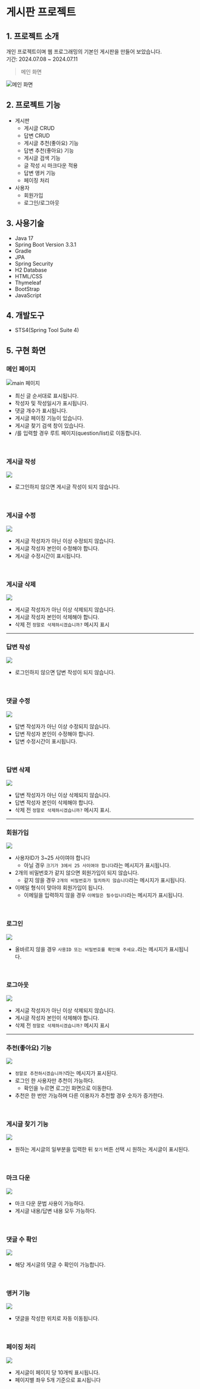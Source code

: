 # 게시판 프로젝트

## 1. 프로젝트 소개
개인 프로젝트이며 웹 프로그래밍의 기본인 게시판을 만들어 보았습니다.  
기간: 2024.07.08 ~ 2024.07.11
> 메인 화면

![메인 화면](images/main.png)

## 2. 프로젝트 기능
- 게시판
    - 게시글 CRUD
    - 답변 CRUD
    - 게시글 추천(좋아요) 기능
    - 답변 추천(좋아요) 기능
    - 게시글 검색 기능
    - 글 작성 시 마크다운 적용
    - 답변 앵커 기능
    - 페이징 처리
- 사용자
    - 회원가입
    - 로그인/로그아웃

## 3. 사용기술
- Java 17
- Spring Boot Version 3.3.1
- Gradle
- JPA
- Spring Security
- H2 Database
- HTML/CSS
- Thymeleaf
- BootStrap
- JavaScript

## 4. 개발도구
- STS4(Spring Tool Suite 4)

## 5. 구현 화면
### 메인 페이지
![main 페이지](images/main2.gif)
- 최신 글 순서대로 표시됩니다.
- 작성자 및 작성일시가 표시됩니다.
- 댓글 개수가 표시됩니다.
- 게시글 페이징 기능이 있습니다.
- 게시글 찾기 검색 창이 있습니다.
- /를 입력할 경우 루트 페이지(question/list)로 이동합니다.

<br>

### 게시글 작성
![](images/question_create.gif)
- 로그인하지 않으면 게시글 작성이 되지 않습니다.

<br>

### 게시글 수정
![](images/question_update.gif)
- 게시글 작성자가 아닌 이상 수정되지 않습니다.
- 게시글 작성자 본인이 수정해야 합니다.
- 게시글 수정시간이 표시됩니다.

<br>

### 게시글 삭제
![](images/question_delete.gif)
- 게시글 작성자가 아닌 이상 삭제되지 않습니다.
- 게시글 작성자 본인이 삭제해야 합니다.
- 삭제 전 `정말로 삭제하시겠습니까?` 메시지 표시

<hr>

### 답변 작성
![](images/answer_create.gif)
- 로그인하지 않으면 답변 작성이 되지 않습니다.

<br>

### 댓글 수정
![](images/answer_update.gif)
- 답변 작성자가 아닌 이상 수정되지 않습니다.
- 답변 작성자 본인이 수정해야 합니다.
- 답변 수정시간이 표시됩니다.

<br>

### 답변 삭제
![](images/answer_delete.gif)
- 답변 작성자가 아닌 이상 삭제되지 않습니다.
- 답변 작성자 본인이 삭제해야 합니다.
- 삭제 전 `정말로 삭제하시겠습니까?` 메시지 표시.

<hr>

### 회원가입
![](images/join.gif)
- 사용자ID가 3~25 사이여야 합니다
    - 아닐 경우 `크기가 3에서 25 사이여야 합니다`라는 메시지가 표시됩니다.
- 2개의 비밀번호가 같지 않으면 회원가입이 되지 않습니다.
    - 같지 않을 경우 `2개의 비밀번호가 일치하지 않습니다`라는 메시지가 표시됩니다.
- 이메일 형식이 맞아야 회원가입이 됩니다.
    - 이메일을 입력하지 않을 경우 `이메일은 필수입니다`라는 메시지가 표시됩니다.

<br>

### 로그인
![](images/login.gif)
- 올바르지 않을 경우 `사용ID 또는 비밀번호를 확인해 주세요.`라는 메시지가 표시됩니다.

<br>

### 로그아웃
![](images/logout.gif)
- 게시글 작성자가 아닌 이상 삭제되지 않습니다.
- 게시글 작성자 본인이 삭제해야 합니다.
- 삭제 전 `정말로 삭제하시겠습니까?` 메시지 표시

<hr>

### 추천(좋아요) 기능 
![](images/good.gif)
- `정말로 추천하시겠습니까?`라는 메시지가 표시된다.
- 로그인 한 사용자만 추천이 가능하다.
    - 확인을 누르면 로그인 화면으로 이동한다.
- 추천은 한 번만 가능하며 다른 이용자가 추천할 경우 숫자가 증가한다.

<br>

### 게시글 찾기 기능
![](images/find.gif)
- 원하는 게시글의 일부분을 입력한 뒤 `찾기` 버튼 선택 시 원하는 게시글이 표시된다.

<br>

### 마크 다운
![](images/markdown.gif)
- 마크 다운 문법 사용이 가능하다.
- 게시글 내용/답변 내용 모두 가능하다.

<br>

### 댓글 수 확인
![](images/answer_check.gif)
- 해당 게시글의 댓글 수 확인이 가능합니다.

<br>

### 앵커 기능
![](images/point.gif)
- 댓글을 작성한 위치로 자동 이동됩니다.

<br>

### 페이징 처리
![](images/paging.gif)
- 게시글이 페이지 당 10개씩 표시됩니다.
- 페이지별 좌우 5개 기준으로 표시됩니다